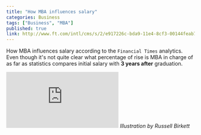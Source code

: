 ```yaml
---
title: "How MBA influences salary"
categories: Business
tags: ["Business", "MBA"]
published: true
link: http://www.ft.com/intl/cms/s/2/e917226c-bda9-11e4-8cf3-00144feab7de.html
---
```

How MBA influences salary according to the `Financial Times` analytics.
Even though it's not quite clear what percentage of rise is MBA in charge of as far as statistics compares initial salary with **3 years after** graduation.

![MBA salary](http://im.ft-static.com/content/images/e0835cdb-c536-44a8-8e10-6a65cd33c7ab.img)
_Illustration by Russell Birkett_
